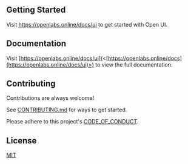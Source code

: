 ## Getting Started

Visit <a aria-label="openui learn" href="https://openlabs.online/docs/ui">https://openlabs.online/docs/ui</a> to get started with Open UI.

## Documentation

Visit [https://openlabs.online/docs/ui](<[https://openlabs.online/docs](https://openlabs.online/docs/ui)>) to view the full documentation.

## Contributing

Contributions are always welcome!

See [CONTRIBUTING.md](https://github.com/OpenLabs-dev/openui/blob/main/CONTRIBUTING.md) for ways to get started.

Please adhere to this project's [CODE_OF_CONDUCT](https://github.com/OpenLabs-dev/openui/blob/main/CODE_OF_CONDUCT.md).

## License

[MIT](https://choosealicense.com/licenses/mit/)
